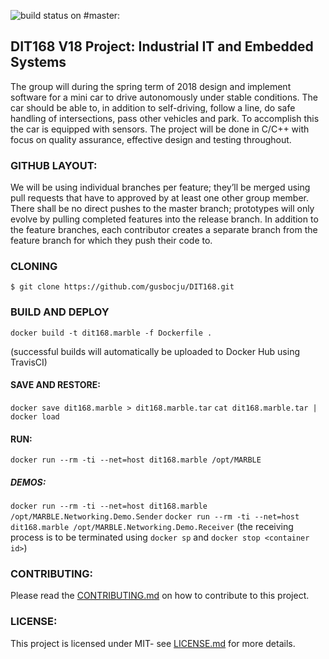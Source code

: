 ![build status on #master:](https://travis-ci.org/gusbocju/DIT168.svg?branch=master)

## DIT168 V18 Project: Industrial IT and Embedded Systems

The group will during the spring term of 2018 design and implement software for a mini car to drive autonomously under stable conditions. The car should be able to, in addition to self-driving, follow a line, do safe handling of intersections, pass other vehicles and park. To accomplish this the car is equipped with sensors. The project will be done in C/C++ with focus on quality assurance, effective design and testing throughout. 

### GITHUB LAYOUT:

We will be using individual branches per feature; they’ll be merged using pull requests that have to approved by at least one other group member. There shall be no direct pushes to the master branch; prototypes will only evolve by pulling completed features into the release branch. In addition to the feature branches, each contributor creates a separate branch from the feature branch for which they push their code to.

### CLONING
`$ git clone https://github.com/gusbocju/DIT168.git`

### BUILD AND DEPLOY
`docker build -t dit168.marble -f Dockerfile .`

(successful builds will automatically be uploaded to Docker Hub using TravisCI)

#### SAVE AND RESTORE:
`docker save dit168.marble > dit168.marble.tar`
`cat dit168.marble.tar | docker load`

#### RUN:
`docker run --rm -ti --net=host dit168.marble /opt/MARBLE`

##### DEMOS:
`docker run --rm -ti --net=host dit168.marble /opt/MARBLE.Networking.Demo.Sender`
`docker run --rm -ti --net=host dit168.marble /opt/MARBLE.Networking.Demo.Receiver`
(the receiving process is to be terminated using `docker sp` and `docker stop <container id>`)

### CONTRIBUTING:
Please read the [CONTRIBUTING.md](DIT168/CONTRIBUTING.md) on how to contribute to this project.

### LICENSE:
This project is licensed under MIT- see [LICENSE.md](DIT168/LICENSE) for more details.





